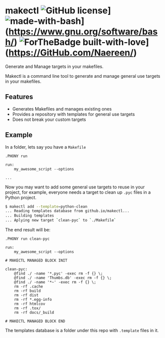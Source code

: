 # makectl    ![GitHub license](https://img.shields.io/github/license/Naereen/StrapDown.js.svg)]    ![made-with-bash](https://img.shields.io/badge/Made%20with-Bash-1f425f.svg)](https://www.gnu.org/software/bash/)    ![ForTheBadge built-with-love](http://ForTheBadge.com/images/badges/built-with-love.svg)](https://GitHub.com/Naereen/) 

Generate and Manage targets in your makefiles.

Makectl is a command line tool to generate and manage general use targets in your makefiles.

## Features

- Generates Makefiles and manages existing ones
- Provides a repository with templates for general use targets
- Does not break your custom targets

## Example

In a folder, lets say you have a `Makefile`

```make
.PHONY run

run:
    my_awesome_script --options

...
```

Now you may want to add some general use targets to reuse in your project, for example, everyone needs a target to clean up `.pyc` files in a Python project.

```bash
$ makectl add --template=python-clean
... Reading templates database from github.io/makectl...
... Building templates 
... Aplying new target `clean-pyc` to `./Makefile` 
```

The end result will be:

```make
.PHONY run clean-pyc

run:
    my_awesome_script --options

# MAKECTL MANAGED BLOCK INIT

clean-pyc:
	@find ./ -name '*.pyc' -exec rm -f {} \;
	@find ./ -name 'Thumbs.db' -exec rm -f {} \;
	@find ./ -name '*~' -exec rm -f {} \;
	rm -rf .cache
	rm -rf build
	rm -rf dist
	rm -rf *.egg-info
	rm -rf htmlcov
	rm -rf .tox/
	rm -rf docs/_build

# MAKECTL MANAGED BLOCK END
```

The templates database is a folder under this repo with `.template` files in it.
